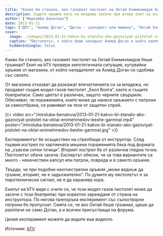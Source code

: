 ```yaml
---
title: "Какво би станало, ако газовият пистолет на Октай Енимехмедов беше гръмнал"
description: Същото оръжие като на младежа засече при втори опит за изстрел
author: ["Миролюба Бенатова"]
date: 2013-01-21
tags: ["ДПС", "Ахмед Доган", "Доган - сценарист или мишена", "Октай Енимехмедов", "Камен Костадинов"]
cover:
  image: ./images/2013-01-21-kakvo-bi-stanalo-ako-gazoviyat-pistolet-na-oktai-enimehmedov-beshe-garmnal/cover.webp
  caption: "Пистолетът, с който беше нападнат Ахмед Доган и който екипът на bTV купи и изпробва. Снимка: БГНЕС архив"
  hiddenInSingle: false
---
```


Какво би станало, ако газовият пистолет на Октай Енимехмедов беше гръмнал? Екип на bTV провери хипотетичната ситуация, купувайки оръжие от магазина, от който нападателят на Ахмед Доган се сдобива със своето.

От магазина отказват да разкажат впечатленията си за младежа, но продават същия модел газов пистолет „Екол Волга”, както и същите боеприпаси. Само цветът е различен, защото черните свършили. Обясняват, че пораженията, които може да нанесе оръжието с патрони за самоотбрана, се равняват на тези от защитен спрей.

{{< video src="/miroluba-benatova/2013-01-21-kakvo-bi-stanalo-ako-gazoviyat-pistolet-na-oktai-enimehmedov-beshe-garmnal.mp4" poster="/miroluba-benatova/2013-01-21-kakvo-bi-stanalo-ako-gazoviyat-pistolet-na-oktai-enimehmedov-beshe-garmnal.jpg" >}}

Експериментът бе осъществен на стрелбище от инструктор. След първия изстрел по хартиената мишена пораженията бяха под формата на „съвсем ситни точици”. Вторият изстрел бе от различна гледна точка. Пистолетът обаче засече. Експертът обясни, че за това вариантите са много - некачествен капсул или патрон, повреда и в самото оръжие.

Твърди, че при подобни неогнестрелни оръжия „може веднъж да гръмне, вторият, не е задължително”. По думите му пистолетът е за пиротехнически сигнал, не е да наранява хора.

Екипът на bTV видя с очите си, че този модел газов пистолет може да засече с този боеприпас при коректно зареждане от страна на инструктора. По негова препоръка експеримент със сълзотворни патрони бе пропуснат. Смята се, че ако Октай беше гръмнал, щеше да разплаче не само Доган, а и всички присъстващи на форума.

Целия експеримент можете да видите във видеото.

*Източник: [bTV](https://btvnovinite.bg/bulgaria/kakvo-bi-stanalo-ako-gazoviyat-pistolet-na-oktai-enimehmedov-beshe-garmnal.html)*
